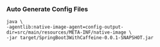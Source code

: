 
### Auto Generate Config Files

```shell
java \
-agentlib:native-image-agent=config-output-dir=src/main/resources/META-INF/native-image \
-jar target/SpringBoot3WithCaffeine-0.0.1-SNAPSHOT.jar
```